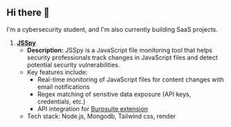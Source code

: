 ## Hi there 👋

I'm a cybersecurity student, and I'm also currently building SaaS projects.
1. **[JSSpy](https://jsspy.xyz/)**
   - **Description:** JSSpy is a JavaScript file monitoring tool that helps security professionals track changes in JavaScript files and detect potential security vulnerabilities.
   - Key features include:
      - Real-time monitoring of JavaScript files for content changes with email notifications
      - Regex matching of sensitive data exposure (API keys, credentials, etc.)
      - API integration for [Burpsuite extension](https://github.com/0xGLSS/JSSpy_burp.py/blob/main/JSSpy_burp.py)
   - Tech stack: Node.js, Mongodb, Tailwind css, render
